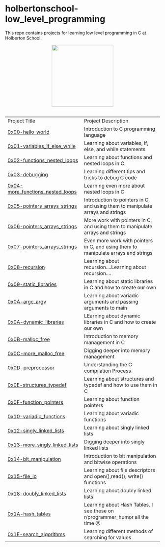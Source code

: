 # holbertonschool-low_level_programming
This repo contains projects for learning low level programming in C at Holberton School.

<div align=center>
    <img src="https://upload.wikimedia.org/wikipedia/commons/1/18/C_Programming_Language.svg" height=200 width=200>
    </div>
&nbsp;  
&nbsp;  

<table>
    <tr>
        <td>
            Project Title
        </td>
        <td>
            Project Description
        </td>
    </tr>
    <tr>
        <td>
            <a href="https://github.com/bsbanotto/holbertonschool-low_level_programming/tree/main/0x00-hello_world">0x00-hello_world</a>
        </td>
        <td>
            Introduction to C programming language
        </td>
    </tr>
    <tr>
        <td>
            <a href="https://github.com/bsbanotto/holbertonschool-low_level_programming/tree/main/0x01-variables_if_else_while">0x01-variables_if_else_while</a>
        </td>
        <td>
            Learning about variables, if, else, and while statements
        </td>
    </tr>
    <tr>
        <td>
            <a href="https://github.com/bsbanotto/holbertonschool-low_level_programming/tree/main/0x02-functions_nested_loops">0x02-functions_nested_loops</a>
        </td>
        <td>
            Learning about functions and nested loops in C
        </td>
    </tr>
    <tr>
        <td>
            <a href="https://github.com/bsbanotto/holbertonschool-low_level_programming/tree/main/0x03-debugging">0x03-debugging</a>
        </td>
        <td>
            Learning different tips and tricks to debug C code
        </td>
    </tr>
    <tr>
        <td>
            <a href="https://github.com/bsbanotto/holbertonschool-low_level_programming/tree/main/0x04-more_functions_nested_loops">0x04-more_functions_nested_loops</a>
        </td>
        <td>
            Learning even more about nested loops in C
        </td>
    </tr>
    <tr>
        <td>
            <a href="https://github.com/bsbanotto/holbertonschool-low_level_programming/tree/main/0x05-pointers_arrays_strings">0x05-pointers_arrays_strings</a>
        </td>
        <td>
            Introduction to pointers in C, and using them to manipulate arrays and strings
        </td>
    </tr>
    <tr>
        <td>
            <a href="https://github.com/bsbanotto/holbertonschool-low_level_programming/tree/main/0x06-pointers_arrays_strings">0x06-pointers_arrays_strings</a>
        </td>
        <td>
            More work with pointers in C, and using them to manipulate arrays and strings
        </td>
    </tr>
    <tr>
        <td>
            <a href="https://github.com/bsbanotto/holbertonschool-low_level_programming/tree/main/0x07-pointers_arrays_strings">0x07-pointers_arrays_strings</a>
        </td>
        <td>
            Even more work with pointers in C, and using them to manipulate arrays and strings
        </td>
    </tr>
    <tr>
        <td>
            <a href="https://github.com/bsbanotto/holbertonschool-low_level_programming/tree/main/0x08-recursion">0x08-recursion</a>
        </td>
        <td>
            Learning about recursion....Learning about recursion....
        </td>
    </tr>
    <tr>
        <td>
            <a href="https://github.com/bsbanotto/holbertonschool-low_level_programming/tree/main/0x09-static_libraries">0x09-static_libraries</a>
        </td>
        <td>
            Learning about static libraries in C and how to create our own
        </td>
    </tr>
    <tr>
        <td>
            <a href="https://github.com/bsbanotto/holbertonschool-low_level_programming/tree/main/0x0A-argc_argv">0x0A-argc_argv</a>
        </td>
        <td>
            Learning about variadic arguments and passing arguments to main
        </td>
    </tr>
    <tr>
        <td>
            <a href="https://github.com/bsbanotto/holbertonschool-low_level_programming/tree/main/0x0A-dynamic_libraries">0x0A-dynamic_libraries</a>
        </td>
        <td>
            LEarning about dynamic libraries in C and how to create our own
        </td>
    </tr>
    <tr>
        <td>
            <a href="https://github.com/bsbanotto/holbertonschool-low_level_programming/tree/main/0x0B-malloc_free">0x0B-malloc_free</a>
        </td>
        <td>
            Introduction to memory management in C
        </td>
    </tr>
    <tr>
        <td>
            <a href="https://github.com/bsbanotto/holbertonschool-low_level_programming/tree/main/0x0C-more_malloc_free">0x0C-more_malloc_free</a>
        </td>
        <td>
            Digging deeper into memory management
        </td>
    </tr>
    <tr>
        <td>
            <a href="https://github.com/bsbanotto/holbertonschool-low_level_programming/tree/main/0x0D-preprocessor">0x0D-preprocessor</a>
        </td>
        <td>
            Understanding the C compilation Process
        </td>
    </tr>
    <tr>
        <td>
            <a href="https://github.com/bsbanotto/holbertonschool-low_level_programming/tree/main/0x0E-structures_typedef">0x0E-structures_typedef</a>
        </td>
        <td>
            Learning about structures and typedef and how to use them in C
        </td>
    </tr>
    <tr>
        <td>
            <a href="https://github.com/bsbanotto/holbertonschool-low_level_programming/tree/main/0x0F-function_pointers">0x0F-function_pointers</a>
        </td>
        <td>
            Learning about function pointers
        </td>
    </tr>
    <tr>
        <td>
            <a href="https://github.com/bsbanotto/holbertonschool-low_level_programming/tree/main/0x10-variadic_functions">0x10-variadic_functions</a>
        </td>
        <td>
            Learning about variadic functions
        </td>
    </tr>
    <tr>
        <td>
            <a href="https://github.com/bsbanotto/holbertonschool-low_level_programming/tree/main/0x12-singly_linked_lists">0x12-singly_linked_lists</a>
        </td>
        <td>
            Learning about singly linked lists
        </td>
    </tr>
    <tr>
        <td>
            <a href="https://github.com/bsbanotto/holbertonschool-low_level_programming/tree/main/0x13-more_singly_linked_lists">0x13-more_singly_linked_lists</a>
        </td>
        <td>
            Digging deeper into singly linked lists
        </td>
    </tr>
    <tr>
        <td>
            <a href="https://github.com/bsbanotto/holbertonschool-low_level_programming/tree/main/0x14-bit_manipulation">0x14-bit_manipulation</a>
        </td>
        <td>
            Introduction to bit manipulation and bitwise operations
        </td>
    </tr>
    <tr>
        <td>
            <a href="https://github.com/bsbanotto/holbertonschool-low_level_programming/tree/main/0x15-file_io">0x15-file_io</a>
        </td>
        <td>
            Learning about file descriptors and open(),read(), write() functions
        </td>
    </tr>
    <tr>
        <td>
            <a href="https://github.com/bsbanotto/holbertonschool-low_level_programming/tree/main/0x18-doubly_linked_lists">0x18-doubly_linked_lists</a>
        </td>
        <td>
            Learning about doubly linked lists
        </td>
    </tr>
    <tr>
        <td>
            <a href="https://github.com/bsbanotto/holbertonschool-low_level_programming/tree/main/0x1A-hash_tables">0x1A-hash_tables</a>
        </td>
        <td>
            Learning about Hash Tables. I see these on r/programmer_humor all the time 😛
        </td>
    </tr>
    <tr>
        <td>
            <a href="https://github.com/bsbanotto/holbertonschool-low_level_programming/tree/main/0x1E-search_algorithms">0x1E-search_algorithms</a>
        </td>
        <td>
            Learning different methods of searching for values
        </td>
    </tr>
</table>
